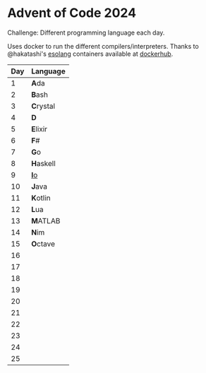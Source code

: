 # Advent of Code 2024

Challenge: Different programming language each day.

Uses docker to run the different compilers/interpreters. Thanks to @hakatashi's [esolang](https://github.com/hakatashi/esolang-box) containers available at [dockerhub](https://hub.docker.com/u/esolang).

| Day | Language                            |
| --- | ------------                        |
|   1 | **A**da                             |
|   2 | **B**ash                            |
|   3 | **C**rystal                         |
|   4 | **D**                               |
|   5 | **E**lixir                          |
|   6 | **F**#                              |
|   7 | **G**o                              |
|   8 | **H**askell                         |
|   9 | [**I**o](https://iolanguage.org)    |
|  10 | **J**ava                            |
|  11 | **K**otlin                          |
|  12 | **L**ua                             |
|  13 | **M**ATLAB                          |
|  14 | **N**im                             |
|  15 | **O**ctave                          |
|  16 |                                     |
|  17 |                                     |
|  18 |                                     |
|  19 |                                     |
|  20 |                                     |
|  21 |                                     |
|  22 |                                     |
|  23 |                                     |
|  24 |                                     |
|  25 |                                     |

